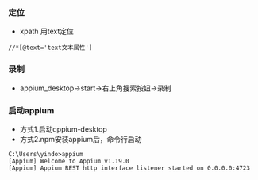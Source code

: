 ### 定位
- xpath   用text定位
```shell script
//*[@text='text文本属性']
```
### 录制
* appium_desktop->start->右上角搜索按钮->录制
### 启动appium
- 方式1.启动qppium-desktop
- 方式2.npm安装appium后，命令行启动
```shell script
C:\Users\yindo>appium
[Appium] Welcome to Appium v1.19.0
[Appium] Appium REST http interface listener started on 0.0.0.0:4723
```